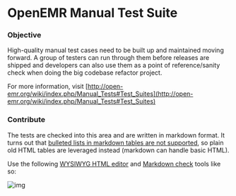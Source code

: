 # OpenEMR Manual Test Suite

### Objective
High-quality manual test cases need to be built up and maintained moving forward. A group of testers can run through them before releases are shipped and developers can also use them as a point of reference/sanity check when doing the big codebase refactor project.

For more information, visit [http://open-emr.org/wiki/index.php/Manual_Tests#Test_Suites](http://open-emr.org/wiki/index.php/Manual_Tests#Test_Suites)

### Contribute
The tests are checked into this area and are written in markdown format. It turns out that [bulleted lists in markdown tables are not supported](http://stackoverflow.com/questions/19950648/how-to-write-lists-inside-a-markdown-table), so plain old HTML tables are leveraged instead (markdown can handle basic HTML).

Use the following [WYSIWYG HTML editor](http://bestonlinehtmleditor.com/) and [Markdown check](https://stackedit.io/editor) tools like so:

![img](https://github.com/openemr/openemr/blob/master/Tests/Manual_Tests/test-writing-tools.gif)
